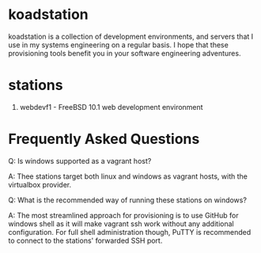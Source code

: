 # koadstation

koadstation is a collection of development environments, and servers that I use in my systems engineering on a regular basis. I hope that these provisioning tools benefit you in your software engineering adventures.

# stations

1. webdevf1 - FreeBSD 10.1 web development environment


# Frequently Asked Questions

Q: Is windows supported as a vagrant host?

A: Thee stations target both linux and windows as vagrant hosts, with the virtualbox provider.


Q: What is the recommended way of running these stations on windows?

A: The most streamlined approach for provisioning is to use GitHub for windows shell as it will make vagrant ssh work without any additional configuration. For full shell administration though, PuTTY is recommended to connect to the stations' forwarded SSH port.
